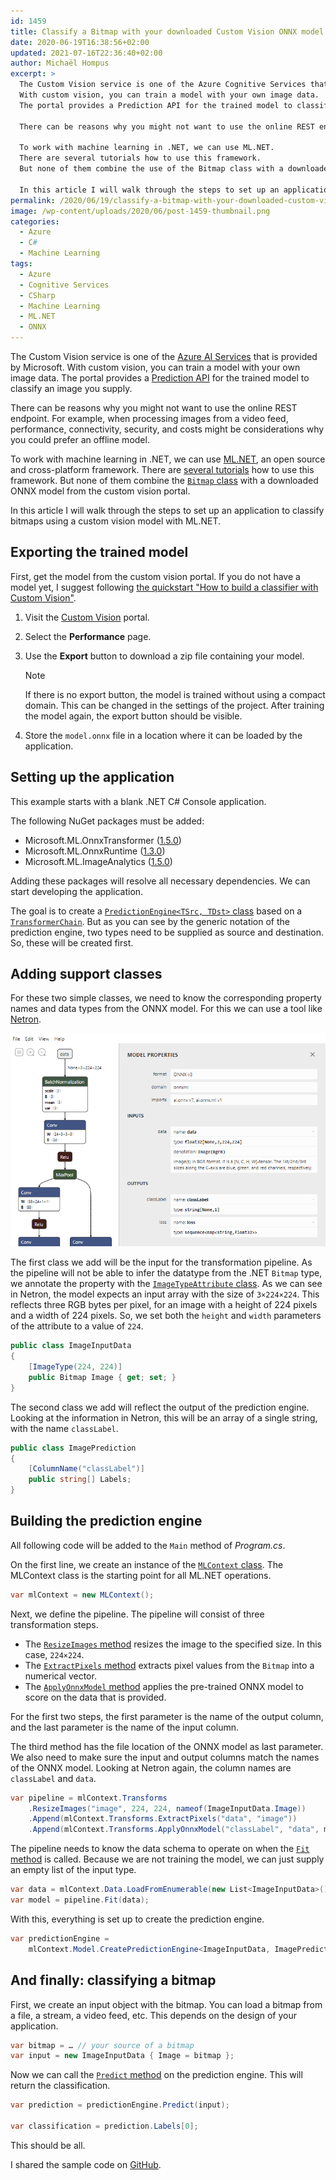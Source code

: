 ```yaml
---
id: 1459
title: Classify a Bitmap with your downloaded Custom Vision ONNX model
date: 2020-06-19T16:38:56+02:00
updated: 2021-07-16T22:36:40+02:00
author: Michaël Hompus
excerpt: >
  The Custom Vision service is one of the Azure Cognitive Services that is provided by Microsoft.
  With custom vision, you can train a model with your own image data.
  The portal provides a Prediction API for the trained model to classify an image you supply.

  There can be reasons why you might not want to use the online REST endpoint and you could prefer an offline model.

  To work with machine learning in .NET, we can use ML.NET.
  There are several tutorials how to use this framework.
  But none of them combine the use of the Bitmap class with a downloaded ONNX model from the custom vision portal.

  In this article I will walk through the steps to set up an application to classify bitmaps using a custom vision model with ML.NET.
permalink: /2020/06/19/classify-a-bitmap-with-your-downloaded-custom-vision-onnx-model/
image: /wp-content/uploads/2020/06/post-1459-thumbnail.png
categories:
  - Azure
  - C#
  - Machine Learning
tags:
  - Azure
  - Cognitive Services
  - CSharp
  - Machine Learning
  - ML.NET
  - ONNX
---
```


The Custom Vision service is one of the [Azure AI Services](https://azure.microsoft.com/products/ai-services/) that is provided by Microsoft.
With custom vision, you can train a model with your own image data.
The portal provides a [Prediction API](hhttps://learn.microsoft.com/rest/api/customvision/predictions?view=rest-customvision-v3.3) for the trained model to classify an image you supply.

There can be reasons why you might not want to use the online REST endpoint.
For example, when processing images from a video feed, performance, connectivity, security,
and costs might be considerations why you could prefer an offline model.

To work with machine learning in .NET, we can use [ML.NET](https://dotnet.microsoft.com/apps/ai/ml-dotnet),
an open source and cross-platform framework.
There are [several tutorials](https://dotnet.microsoft.com/learn/ml-dotnet/get-started-tutorial/intro) how to use this framework.
But none of them combine the [`Bitmap` class](https://learn.microsoft.com/dotnet/api/system.drawing.bitmap)
with a downloaded ONNX model from the custom vision portal.

In this article I will walk through the steps to set up an application to classify bitmaps using a custom vision model with ML.NET.

<!--more-->

## Exporting the trained model

First, get the model from the custom vision portal.
If you do not have a model yet, I suggest following
[the quickstart "How to build a classifier with Custom Vision"](https://learn.microsoft.com/azure/ai-services/custom-vision-service/getting-started-build-a-classifier).

1. Visit the [Custom Vision](https://www.customvision.ai/) portal.
2. Select the **Performance** page.
3. Use the **Export** button to download a zip file containing your model.

   > [!NOTE]
   > If there is no export button,
   > the model is trained without using a compact domain. This can be changed in the settings of the project.
   > After training the model again, the export button should be visible.

4. Store the `model.onnx` file in a location where it can be loaded by the application.

## Setting up the application

This example starts with a blank .NET C# Console application.

The following NuGet packages must be added:

- Microsoft.ML.OnnxTransformer ([1.5.0](https://www.nuget.org/packages/Microsoft.ML.OnnxTransformer/1.5.0))
- Microsoft.ML.OnnxRuntime ([1.3.0](https://www.nuget.org/packages/Microsoft.ML.OnnxTransformer/1.5.0))
- Microsoft.ML.ImageAnalytics ([1.5.0](https://www.nuget.org/packages/Microsoft.ML.ImageAnalytics/1.5.0))

Adding these packages will resolve all necessary dependencies.
We can start developing the application.

The goal is to create a [`PredictionEngine<TSrc, TDst>` class](https://learn.microsoft.com/dotnet/api/microsoft.ml.predictionengine-2?view=ml-dotnet)
based on a [`TransformerChain`](https://learn.microsoft.com/dotnet/api/microsoft.ml.data.transformerchain-1?view=ml-dotnet).
But as you can see by the generic notation of the prediction engine, two types need to be supplied as source and destination.
So, these will be created first.

## Adding support classes

For these two simple classes, we need to know the corresponding property names and data types from the ONNX model.
For this we can use a tool like [Netron](https://github.com/lutzroeder/Netron).

![Screenshot of Netron showing the input and output properties.](/wp-content/uploads/2020/06/netron-model-input-output.png "Netron showing the input and output properties")

The first class we add will be the input for the transformation pipeline.
As the pipeline will not be able to infer the datatype from the .NET `Bitmap` type,
we annotate the property with the [`ImageTypeAttribute` class](https://learn.microsoft.com/dotnet/api/microsoft.ml.transforms.image.imagetypeattribute?view=ml-dotnet).
As we can see in Netron, the model expects an input array with the size of `3×224×224`.
This reflects three RGB bytes per pixel, for an image with a height of 224 pixels and a width of 224 pixels.
So, we set both the `height` and `width` parameters of the attribute to a value of `224`.

```csharp title="ImageInputData.cs"
public class ImageInputData
{
    [ImageType(224, 224)]
    public Bitmap Image { get; set; }
}
```

The second class we add will reflect the output of the prediction engine. Looking at the information in Netron,
this will be an array of a single string, with the name `classLabel`.

```csharp title="ImagePrediction.cs"
public class ImagePrediction
{
    [ColumnName("classLabel")]
    public string[] Labels;
}
```

## Building the prediction engine

All following code will be added to the `Main` method of _Program.cs_.

On the first line, we create an instance of the [`MLContext` class](https://learn.microsoft.com/dotnet/api/microsoft.ml.mlcontext?view=ml-dotnet).
The MLContext class is the starting point for all ML.NET operations.

```csharp
var mlContext = new MLContext();
```

Next, we define the pipeline. The pipeline will consist of three transformation steps.

- The [`ResizeImages` method](https://learn.microsoft.com/dotnet/api/microsoft.ml.imageestimatorscatalog.resizeimages?view=ml-dotnet)
  resizes the image to the specified size. In this case, `224×224`.
- The [`ExtractPixels` method](https://learn.microsoft.com/dotnet/api/microsoft.ml.imageestimatorscatalog.extractpixels?view=ml-dotnet)
  extracts pixel values from the `Bitmap` into a numerical vector.
- The [`ApplyOnnxModel` method](https://learn.microsoft.com/dotnet/api/microsoft.ml.onnxcatalog.applyonnxmodel?view=ml-dotnet#Microsoft_ML_OnnxCatalog_ApplyOnnxModel_Microsoft_ML_TransformsCatalog_System_String_System_String_System_String_System_Nullable_System_Int32__System_Boolean_)
  applies the pre-trained ONNX model to score on the data that is provided.

For the first two steps, the first parameter is the name of the output column,
and the last parameter is the name of the input column.

The third method has the file location of the ONNX model as last parameter.
We also need to make sure the input and output columns match the names of the ONNX model.
Looking at Netron again, the column names are `classLabel` and `data`.

```csharp
var pipeline = mlContext.Transforms
    .ResizeImages("image", 224, 224, nameof(ImageInputData.Image))
    .Append(mlContext.Transforms.ExtractPixels("data", "image"))
    .Append(mlContext.Transforms.ApplyOnnxModel("classLabel", "data", modelLocation));
```

The pipeline needs to know the data schema to operate on when the
[`Fit` method](https://learn.microsoft.com/en-us/dotnet/api/microsoft.ml.iestimator-1.fit?view=ml-dotnet) is called.
Because we are not training the model, we can just supply an empty list of the input type.

```csharp
var data = mlContext.Data.LoadFromEnumerable(new List<ImageInputData>());
var model = pipeline.Fit(data);
```

With this, everything is set up to create the prediction engine.

```csharp
var predictionEngine =
    mlContext.Model.CreatePredictionEngine<ImageInputData, ImagePrediction>(model);
```

## And finally: classifying a bitmap

First, we create an input object with the bitmap.
You can load a bitmap from a file, a stream, a video feed, etc.
This depends on the design of your application.

```csharp
var bitmap = … // your source of a bitmap
var input = new ImageInputData { Image = bitmap };
```

Now we can call the [`Predict` method](https://learn.microsoft.com/dotnet/api/microsoft.ml.predictionengine-2.predict?view=ml-dotnet)
on the prediction engine. This will return the classification.

```csharp
var prediction = predictionEngine.Predict(input);

var classification = prediction.Labels[0];
```

This should be all.

I shared the sample code on [GitHub](https://github.com/eNeRGy164/BitmapOnnxPrediction).
